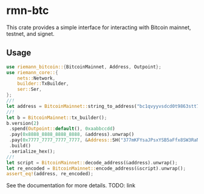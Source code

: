 # rmn-btc

This crate provides a simple interface for interacting with Bitcoin mainnet,
testnet, and signet.

## Usage

```rust
use riemann_bitcoin::{BitcoinMainnet, Address, Outpoint};
use riemann_core::{
    nets::Network,
    builder::TxBuilder,
    ser::Ser,
};
//!
let address = BitcoinMainnet::string_to_address("bc1qvyyvsdcd0t9863stt7u9rf37wx443lzasg0usy".to_owned());
//!
let b = BitcoinMainnet::tx_builder();
b.version(2)
 .spend(Outpoint::default(), 0xaabbccdd)
 .pay(0x8888_8888_8888_8888, &address).unwrap()
 .pay(0x7777_7777_7777_7777, &Address::SH("377mKFYsaJPsxYSB5aFfx8SW3RaN5BzZVh".to_owned())).unwrap()
 .build()
 .serialize_hex();
//!
let script = BitcoinMainnet::decode_address(&address).unwrap();
let re_encoded = BitcoinMainnet::encode_address(&script).unwrap();
assert_eq!(address, re_encoded);
```

See the documentation for more details. TODO: link
